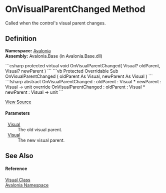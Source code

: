# OnVisualParentChanged Method


Called when the control's visual parent changes.



## Definition
**Namespace:** <a href="N_Avalonia">Avalonia</a>  
**Assembly:** Avalonia.Base (in Avalonia.Base.dll)

<Tabs groupId="api-code-preview">
<TabItem value="csharp" label="C#">
```csharp
protected virtual void OnVisualParentChanged(
	Visual? oldParent,
	Visual? newParent
)
```
</TabItem>
<TabItem value="vb" label="VB">
```vb
Protected Overridable Sub OnVisualParentChanged ( 
	oldParent As Visual,
	newParent As Visual
)
```
</TabItem>
<TabItem value="fsharp" label="F#">
```fsharp
abstract OnVisualParentChanged : 
        oldParent : Visual * 
        newParent : Visual -> unit 
override OnVisualParentChanged : 
        oldParent : Visual * 
        newParent : Visual -> unit 
```
</TabItem>
</Tabs>



<a href="https://github.com/AvaloniaUI/Avalonia/tree/master/src/Avalonia.Base/Visual.cs#L593" title="View the source code">View Source</a>



#### Parameters
<dl><dt>  <a href="T_Avalonia_Visual">Visual</a></dt><dd>The old visual parent.</dd><dt>  <a href="T_Avalonia_Visual">Visual</a></dt><dd>The new visual parent.</dd></dl>

## See Also


#### Reference
<a href="T_Avalonia_Visual">Visual Class</a>  
<a href="N_Avalonia">Avalonia Namespace</a>  

